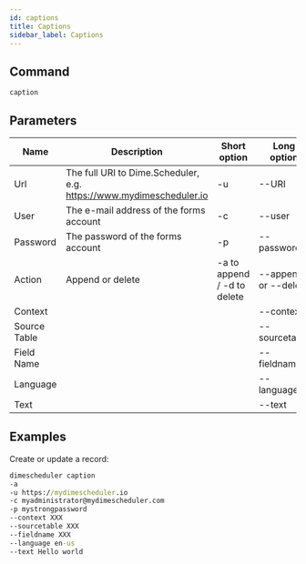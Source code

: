 ```yaml
---
id: captions
title: Captions
sidebar_label: Captions
---
```


## Command 

`caption`

## Parameters

| Name | Description |Short option | Long option
| --- | --- | --- | --- |
| Url | The full URI to Dime.Scheduler, e.g. https://www.mydimescheduler.io |-u | --URI |
| User | The e-mail address of the forms account | -c | --user |
| Password | The password of the forms account | -p | --password 
| Action | Append or delete | -a to append / -d to delete | --append or --delete |
| Context |  | |--context| 
| Source Table |  | |--sourcetable| 
| Field Name |  | |--fieldname| 
| Language |  | |--language| 
| Text |  | |--text| 

## Examples

Create or update a record:

```cmd
dimescheduler caption
-a
-u https://mydimescheduler.io
-c myadministrator@mydimescheduler.com
-p mystrongpassword
--context XXX
--sourcetable XXX
--fieldname XXX
--language en-us
--text Hello world
```